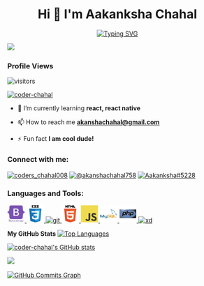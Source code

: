 ###

<!--
**coder-chahal/coder-chahal** is a ✨ _special_ ✨ repository because its `README.md` (this file) appears on your GitHub profile.

Here are some ideas to get you started:

- 🔭 I’m currently working on ...
- 🌱 I’m currently learning ...
- 👯 I’m looking to collaborate on ...
- 🤔 I’m looking for help with ...
- 💬 Ask me about ...
- 📫 How to reach me: ...
- 😄 Pronouns: ...
- ⚡ Fun fact: ...
-->
<h1 align="center">Hi 👋 I'm Aakanksha Chahal</h1>
<!-- <h3 align="center">A beginner in Web developvement</h3> -->

<p align="center">
  <a align="center" href="https://git.io/typing-svg"><img src="https://readme-typing-svg.herokuapp.com?font=Fira+Code&duration=3000&pause=1000&width=435&lines=Web+Developer;Front+End+Developer" alt="Typing SVG" /></a>
</p>

<img src="[https://www.google.com/url?sa=i&url=https%3A%2F%2Fdribbble.com%2Fshots%2F15215756-Coding-Animation-Concept&psig=AOvVaw2ozqX2CK5ulkDbGdedDmUg&ust=1664964407673000&source=images&cd=vfe&ved=0CAkQjRxqFwoTCMir0_WpxvoCFQAAAAAdAAAAABAD](https://cdn.dribbble.com/users/4055494/screenshots/15215756/media/d2b66c4ca0192aa26d103448b3d1518b.gif)">

<!-- <p align="left"> <img src="https://komarev.com/ghpvc/?username=coder-chahal&label=Profile%20views&color=0e75b6&style=flat" alt="coder-chahal" /> </p> -->

### Profile Views &nbsp;&nbsp;&nbsp;&nbsp;&nbsp;&nbsp;&nbsp;&nbsp;&nbsp;&nbsp;&nbsp;&nbsp;



![visitors](https://profile-counter.glitch.me/coder-chahal/count.svg?align=center)
<p align="left"> <a href="https://github.com/ryo-ma/github-profile-trophy"><img src="https://github-profile-trophy.vercel.app/?username=coder-chahal" alt="coder-chahal" /></a> </p>


- 🌱 I’m currently learning **react, react native**

- 📫 How to reach me **akanshachahal@gmail.com**

- ⚡ Fun fact **I am cool dude!**

<h3 align="left">Connect with me:</h3>
<p align="left">
<a href="https://linkedin.com/in/coders_chahal008" target="blank"><img align="center" src="https://raw.githubusercontent.com/rahuldkjain/github-profile-readme-generator/master/src/images/icons/Social/linked-in-alt.svg" alt="coders_chahal008" height="30" width="40" /></a>
<a href="https://www.hackerrank.com/@akanshachahal758" target="blank"><img align="center" src="https://raw.githubusercontent.com/rahuldkjain/github-profile-readme-generator/master/src/images/icons/Social/hackerrank.svg" alt="@akanshachahal758" height="30" width="40" /></a>
<a href="https://discord.gg/Aakanksha#5228" target="blank"><img align="center" src="https://raw.githubusercontent.com/rahuldkjain/github-profile-readme-generator/master/src/images/icons/Social/discord.svg" alt="Aakanksha#5228" height="30" width="40" /></a>
</p>

<h3 align="left">Languages and Tools:</h3>
<p align="left"> <a href="https://getbootstrap.com" target="_blank" rel="noreferrer"> <img src="https://raw.githubusercontent.com/devicons/devicon/master/icons/bootstrap/bootstrap-plain-wordmark.svg" alt="bootstrap" width="40" height="40"/> </a> <a href="https://www.w3schools.com/css/" target="_blank" rel="noreferrer"> <img src="https://raw.githubusercontent.com/devicons/devicon/master/icons/css3/css3-original-wordmark.svg" alt="css3" width="40" height="40"/> </a> <a href="https://git-scm.com/" target="_blank" rel="noreferrer"> <img src="https://www.vectorlogo.zone/logos/git-scm/git-scm-icon.svg" alt="git" width="40" height="40"/> </a> <a href="https://www.w3.org/html/" target="_blank" rel="noreferrer"> <img src="https://raw.githubusercontent.com/devicons/devicon/master/icons/html5/html5-original-wordmark.svg" alt="html5" width="40" height="40"/> </a> <a href="https://developer.mozilla.org/en-US/docs/Web/JavaScript" target="_blank" rel="noreferrer"> <img src="https://raw.githubusercontent.com/devicons/devicon/master/icons/javascript/javascript-original.svg" alt="javascript" width="40" height="40"/> </a> <a href="https://www.mysql.com/" target="_blank" rel="noreferrer"> <img src="https://raw.githubusercontent.com/devicons/devicon/master/icons/mysql/mysql-original-wordmark.svg" alt="mysql" width="40" height="40"/> </a> <a href="https://www.php.net" target="_blank" rel="noreferrer"> <img src="https://raw.githubusercontent.com/devicons/devicon/master/icons/php/php-original.svg" alt="php" width="40" height="40"/> </a> <a href="https://www.adobe.com/products/xd.html" target="_blank" rel="noreferrer"> <img src="https://cdn.worldvectorlogo.com/logos/adobe-xd.svg" alt="xd" width="40" height="40"/> </a> </p>


<b>My GitHub Stats</b>
<a href="https://github.com/coder-chahal" align="left"><img src="https://github-readme-stats.vercel.app/api/top-langs/?username=coder-chahal&langs_count=10&title_color=0891b2&text_color=ffffff&icon_color=0891b2&bg_color=1c1917&hide_border=true&locale=en&custom_title=Top%20%Languages" alt="Top Languages" /></a>

<a href="http://www.github.com/coder-chahal"><img src="https://github-readme-stats.vercel.app/api?username=coder-chahal&show_icons=true&hide=&count_private=true&title_color=0891b2&text_color=ffffff&icon_color=0891b2&bg_color=1c1917&hide_border=true&show_icons=true" alt="coder-chahal's GitHub stats" /></a>

<a href="http://www.github.com/coder-chahal"><img src="https://github-readme-streak-stats.herokuapp.com/?user=coder-chahal&stroke=ffffff&background=1c1917&ring=0891b2&fire=0891b2&currStreakNum=ffffff&currStreakLabel=0891b2&sideNums=ffffff&sideLabels=ffffff&dates=ffffff&hide_border=true" /></a>

<a href="http://www.github.com/coder-chahal"><img src="https://activity-graph.herokuapp.com/graph?username=coder-chahal&bg_color=1c1917&color=ffffff&line=0891b2&point=ffffff&area_color=1c1917&area=true&hide_border=true&custom_title=GitHub%20Commits%20Graph" alt="GitHub Commits Graph" /></a>


